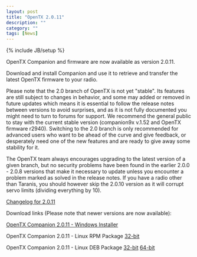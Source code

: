 ```yaml
---
layout: post
title: "OpenTX 2.0.11"
description: ""
category: ""
tags: [News]
---
```

{% include JB/setup %}

OpenTX Companion and firmware are now available as version 2.0.11.

Download and install Companion and use it to retrieve and transfer the latest OpenTX firmware to your radio.

Please note that the 2.0 branch of OpenTX is not yet "stable". Its features are still subject to changes in behavior, and some may added or removed in future updates which means it is essential to follow the release notes between versions to avoid surprises, and as it is not fully documented you might need to turn to forums for support. We recommend the general public to stay with the current stable version (companion9x v.1.52 and OpenTX firmware r2940). Switching to the 2.0 branch is only recommended for advanced users who want to be ahead of the curve and give feedback, or desperately need one of the new features and are ready to give away some stability for it.

The OpenTX team always encourages upgrading to the latest version of a given branch, but no security problems have been found in the earlier 2.0.0 - 2.0.8 versions that make it necessary to update unless you encounter a problem marked as solved in the release notes. If you have a radio other than Taranis, you should however skip the 2.0.10 version as it will corrupt servo limits (dividing everything by 10). 

[Changelog for 2.0.11](https://github.com/opentx/opentx/releases/tag/2.0.11)

Download links (Please note that newer versions are now available):

[OpenTX Companion 2.0.11 - Windows Installer](http://downloads-20.open-tx.org/companion/companionInstall_2.0.11.exe)

<!-- [OpenTX Companion 2.0.11 - Mac OS X Application](http://downloads-20.open-tx.org/companion/companion-macosx-2.0.11.dmg) -->

OpenTX Companion 2.0.11 - Linux RPM Package [32-bit](http://downloads-20.open-tx.org/companion/companion-2.0.11-i686.rpm)

OpenTX Companion 2.0.11 - Linux DEB Package [32-bit](http://downloads-20.open-tx.org/companion/companion_2.0.11_i386.deb) [64-bit](http://downloads-20.open-tx.org/companion/companion_2.0.11_amd64.deb)
